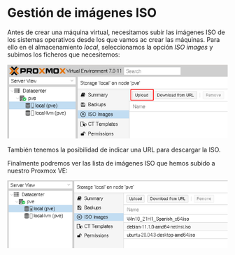 # Gestión de imágenes ISO

Antes de crear una máquina virtual, necesitamos subir las imágenes ISO de los sistemas operativos desde los que vamos ac crear las máquinas. Para ello en el almacenamiento *local*, seleccionamos la opción *ISO images* y subimos los ficheros que necesitemos:

![iso](img/subir_iso.png)

También tenemos la posibilidad de indicar una URL para descargar la ISO.

Finalmente podremos ver las  lista de imágenes ISO que hemos subido a nuestro Proxmox VE:

![iso](img/iso.png)